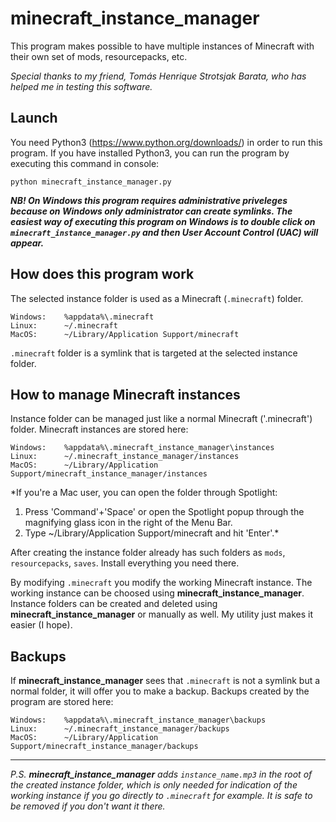 # minecraft_instance_manager
This program makes possible to have multiple instances of Minecraft with their own set of mods, resourcepacks, etc.

*Special thanks to my friend, Tomás Henrique Strotsjak Barata, who has helped me in testing this software.*


## Launch

You need Python3 (https://www.python.org/downloads/) in order to run this program.
If you have installed Python3, you can run the program by executing this command in console:

`python minecraft_instance_manager.py`

***NB! On Windows this program requires administrative priveleges because on Windows only administrator can create symlinks.
The easiest way of executing this program on Windows is to double click on `minecraft_instance_manager.py` and then User Account Control (UAC) will appear.***


## How does this program work

The selected instance folder is used as a Minecraft (`.minecraft`) folder.

```
Windows:    %appdata%\.minecraft
Linux:      ~/.minecraft
MacOS:      ~/Library/Application Support/minecraft
```

`.minecraft` folder is a symlink that is targeted at the selected instance folder.


## How to manage Minecraft instances

Instance folder can be managed just like a normal Minecraft ('.minecraft') folder.
Minecraft instances are stored here:

```
Windows:    %appdata%\.minecraft_instance_manager\instances
Linux:      ~/.minecraft_instance_manager/instances
MacOS:      ~/Library/Application Support/minecraft_instance_manager/instances
```
*If you're a Mac user, you can open the folder through Spotlight:
1. Press 'Command'+'Space' or open the Spotlight popup through the magnifying glass icon in the right of the Menu Bar.
2. Type ~/Library/Application Support/minecraft and hit 'Enter'.*

After creating the instance folder already has such folders as `mods`, `resourcepacks`, `saves`.
Install everything you need there.

By modifying `.minecraft` you modify the working Minecraft instance. The working instance can be choosed using **minecraft_instance_manager**. Instance folders can be created and deleted using **minecraft_instance_manager** or manually as well. My utility just makes it easier (I hope).

## Backups
If **minecraft_instance_manager** sees that `.minecraft` is not a symlink but a normal folder, it will offer you to make a backup. Backups created by the program are stored here:

```
Windows:    %appdata%\.minecraft_instance_manager\backups
Linux:      ~/.minecraft_instance_manager/backups
MacOS:      ~/Library/Application Support/minecraft_instance_manager/backups
```


___
*P.S. **minecraft_instance_manager** adds `instance_name.mp3` in the root of the created instance folder, which is only needed for indication of the working instance if you go directly to `.minecraft` for example. It is safe to be removed if you don't want it there.*
